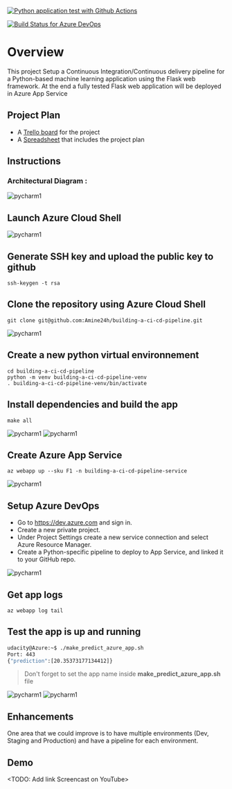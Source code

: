 [![Python application test with Github Actions](https://github.com/Amine24h/building-a-ci-cd-pipeline/actions/workflows/pythonapp.yml/badge.svg)](https://github.com/Amine24h/building-a-ci-cd-pipeline/actions/workflows/pythonapp.yml)

[![Build Status for Azure DevOps](https://dev.azure.com/aminekabouche/building-a-ci-cd-pipeline/_apis/build/status/Amine24h.building-a-ci-cd-pipeline?branchName=main)](https://dev.azure.com/aminekabouche/building-a-ci-cd-pipeline/_build/latest?definitionId=6&branchName=main)

# Overview
This project Setup a Continuous Integration/Continuous delivery pipeline for a Python-based machine learning application using the Flask web framework. At the end a fully tested Flask web application will be deployed in Azure App Service

## Project Plan
* A [Trello board](https://trello.com/b/HQVQEKxr/buildingcicdpipeline) for the project
* A [Spreadsheet](project-plan.xlsx) that includes the project plan

## Instructions

### Architectural Diagram :

![pycharm1](images/architecture.png)

## Launch Azure Cloud Shell

![pycharm1](images/launch-azure-cloud-shell.png)

## Generate SSH key and upload the public key to github

```
ssh-keygen -t rsa
```

## Clone the repository using Azure Cloud Shell

```
git clone git@github.com:Amine24h/building-a-ci-cd-pipeline.git
```
![pycharm1](images/project-cloned-into-azure-cloud-shell.png)

## Create a new python virtual environnement

```
cd building-a-ci-cd-pipeline
python -m venv building-a-ci-cd-pipeline-venv
. building-a-ci-cd-pipeline-venv/bin/activate
```

## Install dependencies and build the app

```
make all
```
![pycharm1](images/make-all-1.png)
![pycharm1](images/make-all-2.png)

## Create Azure App Service

```
az webapp up --sku F1 -n building-a-ci-cd-pipeline-service
```
![pycharm1](images/create-azure-app-service.png)

## Setup Azure DevOps

- Go to https://dev.azure.com and sign in.
- Create a new private project.
- Under Project Settings create a new service connection and select Azure Resource Manager.
- Create a Python-specific pipeline to deploy to App Service, and linked it to your GitHub repo.

![pycharm1](images/successful-run-azure-pipelines.png)

## Get app logs

```
az webapp log tail
```

## Test the app is up and running

```bash
udacity@Azure:~$ ./make_predict_azure_app.sh
Port: 443
{"prediction":[20.35373177134412]}
```

> Don't forget to set the app name inside **make_predict_azure_app.sh** file

![pycharm1](images/make-predictions.png)
![pycharm1](images/app-running-on-azure-app-service.png)

## Enhancements

One area that we could improve is to have multiple environments (Dev, Staging and Production) and have a pipeline for each environment.

## Demo 

<TODO: Add link Screencast on YouTube>


